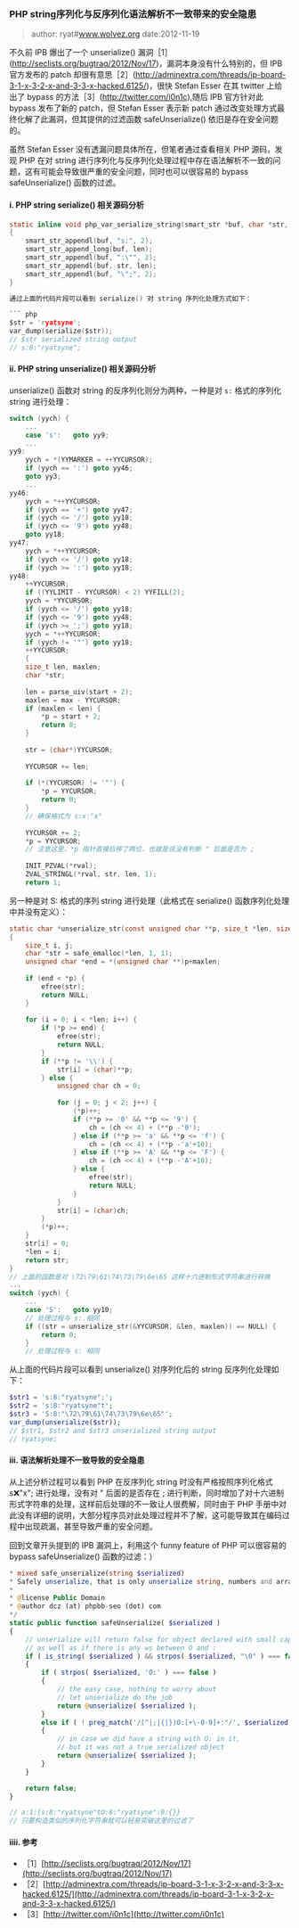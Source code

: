 ### PHP string序列化与反序列化语法解析不一致带来的安全隐患
> author: ryat#www.wolvez.org date:2012-11-19

不久前 IPB 爆出了一个 unserialize() 漏洞［1］(http://seclists.org/bugtraq/2012/Nov/17)，漏洞本身没有什么特别的，但 IPB 官方发布的 patch 却很有意思［2］(http://adminextra.com/threads/ip-board-3-1-x-3-2-x-and-3-3-x-hacked.6125/)，很快 Stefan Esser 在其 twitter 上给出了 bypass 的方法［3］(http://twitter.com/i0n1c),随后 IPB 官方针对此 bypass 发布了新的 patch，但 Stefan Esser 表示新 patch 通过改变处理方式最终化解了此漏洞，但其提供的过滤函数 safeUnserialize() 依旧是存在安全问题的。

虽然 Stefan Esser 没有透漏问题具体所在，但笔者通过查看相关 PHP 源码，发现 PHP 在对 string 进行序列化与反序列化处理过程中存在语法解析不一致的问题，这有可能会导致很严重的安全问题，同时也可以很容易的 bypass safeUnserialize() 函数的过滤。

#### i. PHP string serialize() 相关源码分析
``` c
static inline void php_var_serialize_string(smart_str *buf, char *str, int len) /* {{{ */
{
	smart_str_appendl(buf, "s:", 2);
	smart_str_append_long(buf, len);
	smart_str_appendl(buf, ":\"", 2);
	smart_str_appendl(buf, str, len);
	smart_str_appendl(buf, "\";", 2);
}

通过上面的代码片段可以看到 serialize() 对 string 序列化处理方式如下：

``` php
$str = 'ryatsyne';
var_dump(serialize($str));
// $str serialized string output
// s:8:"ryatsyne";
```

#### ii. PHP string unserialize() 相关源码分析

unserialize() 函数对 string 的反序列化则分为两种，一种是对 `s:` 格式的序列化 string 进行处理：

``` c
switch (yych) {
	...
	case 's':	goto yy9;
	...
yy9:
	yych = *(YYMARKER = ++YYCURSOR);
	if (yych == ':') goto yy46;
	goto yy3;
	...
yy46:
	yych = *++YYCURSOR;
	if (yych == '+') goto yy47;
	if (yych <= '/') goto yy18;
	if (yych <= '9') goto yy48;
	goto yy18;
yy47:
	yych = *++YYCURSOR;
	if (yych <= '/') goto yy18;
	if (yych >= ':') goto yy18;
yy48:
	++YYCURSOR;
	if ((YYLIMIT - YYCURSOR) < 2) YYFILL(2);
	yych = *YYCURSOR;
	if (yych <= '/') goto yy18;
	if (yych <= '9') goto yy48;
	if (yych >= ';') goto yy18;
	yych = *++YYCURSOR;
	if (yych != '"') goto yy18;
	++YYCURSOR;
	{
	size_t len, maxlen;
	char *str;
	
	len = parse_uiv(start + 2);
	maxlen = max - YYCURSOR;
	if (maxlen < len) {
		*p = start + 2;
		return 0;
	}
	
	str = (char*)YYCURSOR;
	
	YYCURSOR += len;
	
	if (*(YYCURSOR) != '"') {
		*p = YYCURSOR;
		return 0;
	}
    // 确保格式为 s:x:"x"
	
	YYCURSOR += 2;
	*p = YYCURSOR;
    // 注意这里，*p 指针直接后移了两位，也就是说没有判断 " 后面是否为 ;
		
	INIT_PZVAL(*rval);
	ZVAL_STRINGL(*rval, str, len, 1);
	return 1;
```

另一种是对 S: 格式的序列 string 进行处理（此格式在 serialize() 函数序列化处理中并没有定义）：

``` c
static char *unserialize_str(const unsigned char **p, size_t *len, size_t maxlen)
{
	size_t i, j;
	char *str = safe_emalloc(*len, 1, 1);
	unsigned char *end = *(unsigned char **)p+maxlen;
	
	if (end < *p) {
		efree(str);
		return NULL;
	}
	
	for (i = 0; i < *len; i++) {
		if (*p >= end) {
			efree(str);
			return NULL;
		}
		if (**p != '\\') {
			str[i] = (char)**p;
		} else {
			unsigned char ch = 0;
			
			for (j = 0; j < 2; j++) {
				(*p)++;
				if (**p >= '0' && **p <= '9') {
					ch = (ch << 4) + (**p -'0');
				} else if (**p >= 'a' && **p <= 'f') {
					ch = (ch << 4) + (**p -'a'+10);
				} else if (**p >= 'A' && **p <= 'F') {
					ch = (ch << 4) + (**p -'A'+10);
				} else {
					efree(str);
					return NULL;
				}
			}
			str[i] = (char)ch;
		}
		(*p)++;
	}
	str[i] = 0;
	*len = i;
	return str;
}
// 上面的函数是对 \72\79\61\74\73\79\6e\65 这样十六进制形式字符串进行转换
...
switch (yych) {
	...
	case 'S':	goto yy10;
	// 处理过程与 s: 相同				
	if ((str = unserialize_str(&YYCURSOR, &len, maxlen)) == NULL) {
		return 0;
	}
	// 处理过程与 s: 相同
```

从上面的代码片段可以看到 unserialize() 对序列化后的 string 反序列化处理如下：

``` php
$str1 = 's:8:"ryatsyne";';
$str2 = 's:8:"ryatsyne"t';
$str3 = 'S:8:"\72\79\61\74\73\79\6e\65"';
var_dump(unserialize($str));
// $str1, $str2 and $str3 unserialized string output
// ryatsyne;
```

#### iii. 语法解析处理不一致导致的安全隐患

从上述分析过程可以看到 PHP 在反序列化 string 时没有严格按照序列化格式 s:x:"x"; 进行处理，没有对 " 后面的是否存在 ; 进行判断，同时增加了对十六进制形式字符串的处理，这样前后处理的不一致让人很费解，同时由于 PHP 手册中对此没有详细的说明，大部分程序员对此处理过程并不了解，这可能导致其在编码过程中出现疏漏，甚至导致严重的安全问题。

回到文章开头提到的 IPB 漏洞上，利用这个 funny feature of PHP 可以很容易的 bypass safeUnserialize() 函数的过滤：）

``` php
* mixed safe_unserialize(string $serialized)
* Safely unserialize, that is only unserialize string, numbers and arrays, not objects
*
* @license Public Domain
* @author dcz (at) phpbb-seo (dot) com
*/
static public function safeUnserialize( $serialized )
{
    // unserialize will return false for object declared with small cap o
    // as well as if there is any ws between O and :
    if ( is_string( $serialized ) && strpos( $serialized, "\0" ) === false )
    {
        if ( strpos( $serialized, 'O:' ) === false )
        {
            // the easy case, nothing to worry about
            // let unserialize do the job
            return @unserialize( $serialized );
        }
        else if ( ! preg_match('/(^|;|{|})O:[+\-0-9]+:"/', $serialized ) )
        {
            // in case we did have a string with O: in it,
            // but it was not a true serialized object
            return @unserialize( $serialized );
        }
    }

    return false;
}

// a:1:{s:8:"ryatsyne"tO:8:"ryatsyne":0:{}}
// 只要构造类似的序列化字符串就可以轻易突破这里的过滤了
```

#### iiii. 参考

* ［1］[http://seclists.org/bugtraq/2012/Nov/17](http://seclists.org/bugtraq/2012/Nov/17)
* ［2］[http://adminextra.com/threads/ip-board-3-1-x-3-2-x-and-3-3-x-hacked.6125/](http://adminextra.com/threads/ip-board-3-1-x-3-2-x-and-3-3-x-hacked.6125/)
* ［3］[http://twitter.com/i0n1c](http://twitter.com/i0n1c)
